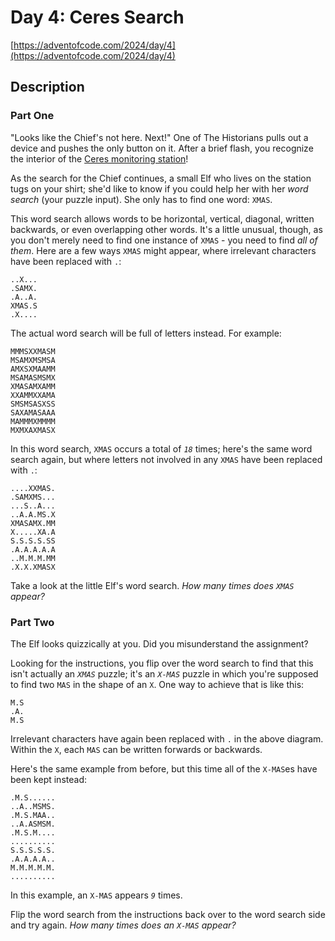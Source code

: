 # Day 4: Ceres Search

[https://adventofcode.com/2024/day/4](https://adventofcode.com/2024/day/4)

## Description

### Part One

"Looks like the Chief's not here. Next!" One of The Historians pulls out a
device and pushes the only button on it. After a brief flash, you recognize the
interior of the
[Ceres monitoring station](https://adventofcode.com/2019/day/10)!

As the search for the Chief continues, a small Elf who lives on the station tugs
on your shirt; she'd like to know if you could help her with her _word search_
(your puzzle input). She only has to find one word: `XMAS`.

This word search allows words to be horizontal, vertical, diagonal, written
backwards, or even overlapping other words. It's a little unusual, though, as
you don't merely need to find one instance of `XMAS` - you need to find _all of
them_. Here are a few ways `XMAS` might appear, where irrelevant characters have
been replaced with `.`:

    ..X...
    .SAMX.
    .A..A.
    XMAS.S
    .X....

The actual word search will be full of letters instead. For example:

    MMMSXXMASM
    MSAMXMSMSA
    AMXSXMAAMM
    MSAMASMSMX
    XMASAMXAMM
    XXAMMXXAMA
    SMSMSASXSS
    SAXAMASAAA
    MAMMMXMMMM
    MXMXAXMASX

In this word search, `XMAS` occurs a total of _`18`_ times; here's the same word
search again, but where letters not involved in any `XMAS` have been replaced
with `.`:

    ....XXMAS.
    .SAMXMS...
    ...S..A...
    ..A.A.MS.X
    XMASAMX.MM
    X.....XA.A
    S.S.S.S.SS
    .A.A.A.A.A
    ..M.M.M.MM
    .X.X.XMASX

Take a look at the little Elf's word search. _How many times does `XMAS`
appear?_

### Part Two

The Elf looks quizzically at you. Did you misunderstand the assignment?

Looking for the instructions, you flip over the word search to find that this
isn't actually an _`XMAS`_ puzzle; it's an
<span title="This part originally involved searching for something else, but this joke was too dumb to pass up."><code><em>X-MAS</em></code></span>
puzzle in which you're supposed to find two `MAS` in the shape of an `X`. One
way to achieve that is like this:

    M.S
    .A.
    M.S

Irrelevant characters have again been replaced with `.` in the above diagram.
Within the `X`, each `MAS` can be written forwards or backwards.

Here's the same example from before, but this time all of the `X-MAS`es have
been kept instead:

    .M.S......
    ..A..MSMS.
    .M.S.MAA..
    ..A.ASMSM.
    .M.S.M....
    ..........
    S.S.S.S.S.
    .A.A.A.A..
    M.M.M.M.M.
    ..........

In this example, an `X-MAS` appears _`9`_ times.

Flip the word search from the instructions back over to the word search side and
try again. _How many times does an `X-MAS` appear?_
